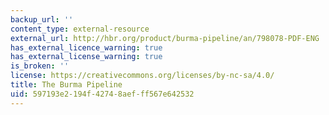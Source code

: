 ```yaml
---
backup_url: ''
content_type: external-resource
external_url: http://hbr.org/product/burma-pipeline/an/798078-PDF-ENG
has_external_licence_warning: true
has_external_license_warning: true
is_broken: ''
license: https://creativecommons.org/licenses/by-nc-sa/4.0/
title: The Burma Pipeline
uid: 597193e2-194f-4274-8aef-ff567e642532
---
```


